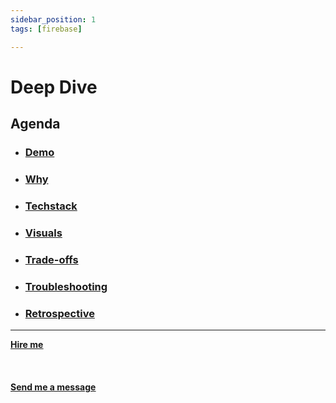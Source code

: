 ```yaml
---
sidebar_position: 1
tags: [firebase]

---
```


# Deep Dive



## Agenda
* ### [Demo](/docs/projects/Twitter%20Profile%20Bot/demo)
* ### [Why](/docs/projects/Twitter%20Profile%20Bot/why)
* ###  [Techstack](/docs/projects/Twitter%20Profile%20Bot/Techstack)
* ###  [Visuals](/docs/projects/Twitter%20Profile%20Bot/visuals)
* ###  [Trade-offs](/docs/projects/Twitter%20Profile%20Bot/tradeoffs)
* ###  [Troubleshooting](/docs/projects/Twitter%20Profile%20Bot/troubleshooting)
* ###  [Retrospective](/docs/projects/Twitter%20Profile%20Bot/retrospective)


<hr></hr>

<a href="https://calendly.com/mattherzog/business-chat" target="_blank"><b><u>Hire me</u></b></a>
<br></br>
<br></br>
<a href="mailto:matt@mattherzog.me" target="_blank"><b><u>Send me a message</u></b></a>
